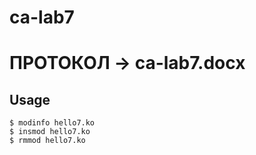 # ca-lab7
# ПРОТОКОЛ -> ca-lab7.docx
## Usage
    $ modinfo hello7.ko
    $ insmod hello7.ko
    $ rmmod hello7.ko
